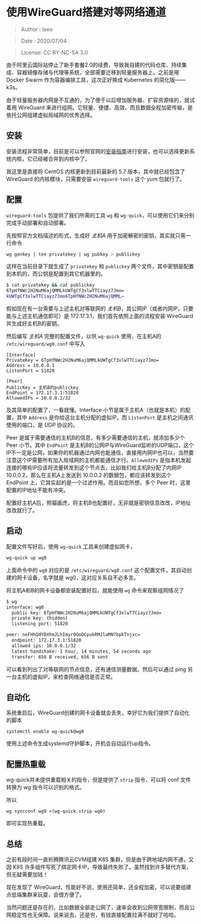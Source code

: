 # 使用WireGuard搭建对等网络通道

> Author : laeo

> Date   : 2020/07/04

> License: CC BY-NC-SA 3.0

由于阿里云国际站停止了新手套餐2.0的续费，导致我自建的代码仓库、持续集成、容器镜像存储与代理等系统，全部需要迁移到轻量服务器上。之前是用 Docker Swarm 作为容器编排工具，这次正好换成 Kubernetes 的简化版——k3s。

由于轻量服务器内网是不互通的，为了便于以后增加服务器、扩容资源啥的，就试着用 WireGuard 来进行组网。它轻量、便捷、高效，而且数据全程加密传输，是依托公网组建虚拟局域网的优秀选择。

## 安装

安装流程非常简单，目前是可以参照官网的[安装指南](https://www.wireguard.com/install/)进行安装，也可以选择更新系统内核，它已经被合并到内核中了。

我这里是直接将 CentOS 内核更新到目前最新的 5.7 版本，其中就已经包含了 WireGuard 的内核模块，只需要安装 `wireguard-tools` 这个 yum 包就行了。

## 配置

`wireguard-tools` 包提供了我们所需的工具 `wg` 和 `wg-quick`，可以使用它们来分别完成手动部署和自动部署。

先按照官方文档描述的形式，生成好 *主机A* 用于加密解密的密钥，其实就只需一行命令

```bash
wg genkey | tee privatekey | wg pubkey > publickey
```

这样在当前目录下就生成了 `privatekey` 和 `publickey` 两个文件，其中密钥是配置到本机的，而公钥是配置到其它机器里的。

```bash
$ cat privatekey && cat publickey
6TpHfNWc2H2NuM6ajQMMLkUWTgCf3xlwTTCiayz7Jmo=
kUWTgCf3xlwTTCiayz7Jmo6TpHfNWc2H2NuM6ajQMML=
```

假如现在有一台需要与上述主机对等联网的 *主机B*，其公网IP（或者内网IP，只要能与上述主机通信即可）是 172.17.3.1，我们首先依照上面的流程安装 WireGuard 并生成好主机B的密钥。

然后编写 *主机A* 完整的配置文件，以供 `wg-quick` 使用，在主机A的 `/etc/wireguard/wg0.conf` 中写入

```
[Interface]
PrivateKey = 6TpHfNWc2H2NuM6ajQMMLkUWTgCf3xlwTTCiayz7Jmo=
Address = 10.0.0.1
ListenPort = 51820

[Peer]
PublicKey = 主机B的publickey
EndPoint = 172.17.3.1:51820
AllowedIPs = 10.0.0.2/32
```

及其简单的配置了，一看就懂。Interface 小节是属于主机A（也就是本机）的配置，其中 `Address` 是你给这台主机分配的虚拟IP，而 `ListenPort` 是主机之间通讯使用的端口，是 *UDP* 协议的。

Peer 是属于需要通信的主机B的信息，有多少需要通信的主机，就添加多少个 Peer 小节。其中 `EndPoint` 是主机B的公网IP与WireGuard监听的UDP端口，这个IP不一定是公网，如果你的机器通过内网也能通信，直接用内网IP也可以，当然要注意这个IP需要所有加入局域网的主机都能通信才行。`AllowedIPs` 是指本机发起连接的哪些IP应该将流量转发到这个节点去，比如我们给主机B分配了内网IP 10.0.0.2，那么在主机A上发送到 10.0.0.2 的数据包，都应该转发到这个 EndPoint 上，它其实起的是一个过滤作用。而且如您所想，多个 Peer 时，这里配置的IP地址不能有冲突。

配置好主机A后，照猫画虎，将主机B也配置好，无非就是密钥信息改改，IP地址改改就行了。

## 启动

配置文件写好后，使用 `wg-quick` 工具来创建虚拟网卡，

```bash
wg-quick up wg0
```

上面命令中的 `wg0` 对应的是 `/etc/wireguard/wg0.conf` 这个配置文件，其自动创建的网卡设备，名字就是 wg0，这对应关系自不必多言。

将主机A和B的网卡设备都安装配置好后，就能使用 `wg` 命令来观察组网情况了

```bash
$ wg
interface: wg0
  public key: 6TpHfNWc2H2NuM6ajQMMLkUWTgCf3xlwTTCiayz7Jmo=
  private key: (hidden)
  listening port: 51820

peer: neFHhQdYDXhmJLhImyr0QoDCpukRMJlwMN7bpkTnjxc=
  endpoint: 172.17.3.1:51820
  allowed ips: 10.0.0.1/32
  latest handshake: 1 hour, 14 minutes, 54 seconds ago
  transfer: 656 B received, 656 B sent
```

可以看到列出了对等联网的节点信息，还有通信测量数据。然后可以通过 ping 另一台主机的虚拟IP，来检查网络通信是否正常。

## 自动化

系统重启后，WireGuard创建的网卡设备就会丢失，幸好它为我们提供了自动化的脚本

```
systemctl enable wg-quick@wg0
```

使用上述命令生成systemd守护脚本，开机会自动运行up指令。

## 配置热重载

wg-quick并未提供重载相关的指令，但是提供了 `strip` 指令，可以将 conf 文件转换为 wg 指令可以识别的格式。

所以

```
wg syncconf wg0 <(wg-quick strip wg0)
```

即可实现热重载。

## 总结

之前有段时间一直折腾腾讯云CVM组建 K8S 集群，但是由于跨地域内网不通，又因 K8S 许多组件写死了绑定网卡IP，导致最终失败了。虽然找到许多替代方案，但无疑需要加钱！

现在发现了 WireGuard，性能好不说，使用还简单，还全程加密，可以说要组建点低端集群来玩耍，会很方便了。

当然问题还是存在的，比如数据全部走公网了，速率会收到公网带宽限制，而且公网稳定性也无保障。说来说去，还是穷，有钱直接配置拉满不就好了哈哈。
